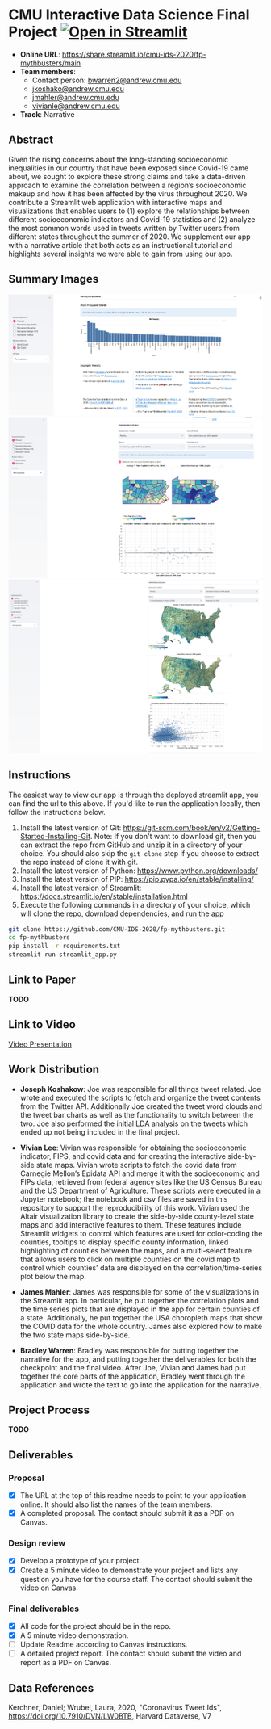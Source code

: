 # CMU Interactive Data Science Final Project [![Open in Streamlit](https://static.streamlit.io/badges/streamlit_badge_black_white.svg)](https://share.streamlit.io/cmu-ids-2020/fp-mythbusters/main)

* **Online URL**: https://share.streamlit.io/cmu-ids-2020/fp-mythbusters/main
* **Team members**:
  * Contact person: bwarren2@andrew.cmu.edu
  * jkoshako@andrew.cmu.edu
  * jmahler@andrew.cmu.edu
  * vivianle@andrew.cmu.edu
* **Track**: Narrative

## Abstract
Given the rising concerns about the long-standing socioeconomic inequalities in our country that have been exposed since Covid-19 came about, we sought to explore these strong claims and take a data-driven approach to examine the correlation between a region’s socioeconomic makeup and how it has been affected by the virus throughout 2020. We contribute a Streamlit web application with interactive maps and visualizations that enables users to (1) explore the relationships between different socioeconomic indicators and Covid-19 statistics and (2) analyze the most common words used in tweets written by Twitter users from different states throughout the summer of 2020. We supplement our app with a narrative article that both acts as an instructional tutorial and highlights several insights we were able to gain from using our app.

## Summary Images
![](media/tweet_data.png)
![](media/covid_state_data.png)
![](media/covid_usa_data.png)

## Instructions
The easiest way to view our app is through the deployed streamlit app, you can find the url to this above. If you'd like to run the application locally, then follow the instructions below.
1. Install the latest version of Git: https://git-scm.com/book/en/v2/Getting-Started-Installing-Git. Note: If you don't want to download git, then you can extract the repo from GitHub and unzip it in a directory of your choice. You should also skip the `git clone` step if you choose to extract the repo instead of clone it with git.
2. Install the latest version of Python: https://www.python.org/downloads/
3. Install the latest version of PIP: https://pip.pypa.io/en/stable/installing/
4. Install the latest version of Streamlit: https://docs.streamlit.io/en/stable/installation.html
5. Execute the following commands in a directory of your choice, which will clone the repo, download dependencies, and run the app
```bash
git clone https://github.com/CMU-IDS-2020/fp-mythbusters.git
cd fp-mythbusters
pip install -r requirements.txt
streamlit run streamlit_app.py
```

## Link to Paper
**TODO**

## Link to Video
[Video Presentation](media/Mythbusters_presentation.mp4)

## Work Distribution

* **Joseph Koshakow**: Joe was responsible for all things tweet related. Joe wrote and executed the scripts to fetch and organize the tweet contents from the Twitter API. Additionally Joe created the tweet word clouds and the tweet bar charts as well as the functionality to switch between the two. Joe also performed the initial LDA analysis on the tweets which ended up not being included in the final project.

* **Vivian Lee**: Vivian was responsible for obtaining the socioeconomic indicator, FIPS, and covid data and for creating the interactive side-by-side state maps. Vivian wrote scripts to fetch the covid data from Carnegie Mellon’s Epidata API and merge it with the socioeconomic and FIPs data, retrieved from federal agency sites like the US Census Bureau and the US Department of Agriculture. These scripts were executed in a Jupyter notebook; the notebook and csv files are saved in this repository to support the reproducibility of this work. Vivian used the Altair visualization library to create the side-by-side county-level state maps and add interactive features to them. These features include Streamlit widgets to control which features are used for color-coding the counties, tooltips to display specific county information, linked highlighting of counties between the maps, and a multi-select feature that allows users to click on multiple counties on the covid map to control which counties' data are displayed on the correlation/time-series plot below the map.

* **James Mahler**: James was responsible for some of the visualizations in the Streamlit app. In particular, he put together the correlation plots and the time series plots that are displayed in the app for certain counties of a state. Additionally, he put together the USA choropleth maps that show the COVID data for the whole country. James also explored how to make the two state maps side-by-side.

* **Bradley Warren**: Bradley was responsible for putting together the narrative for the app, and putting together the deliverables for both the checkpoint and the final video. After Joe, Vivian and James had put together the core parts of the application, Bradley went through the application and wrote the text to go into the application for the narrative.

## Project Process
**TODO**

## Deliverables

### Proposal

- [X] The URL at the top of this readme needs to point to your application online. It should also list the names of the team members.
- [X] A completed proposal. The contact should submit it as a PDF on Canvas.

### Design review

- [X] Develop a prototype of your project.
- [X] Create a 5 minute video to demonstrate your project and lists any question you have for the course staff. The contact should submit the video on Canvas.

### Final deliverables

- [X] All code for the project should be in the repo.
- [X] A 5 minute video demonstration.
- [ ] Update Readme according to Canvas instructions.
- [ ] A detailed project report. The contact should submit the video and report as a PDF on Canvas.

## Data References

Kerchner, Daniel; Wrubel, Laura, 2020, "Coronavirus Tweet Ids", https://doi.org/10.7910/DVN/LW0BTB, Harvard Dataverse, V7 
